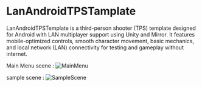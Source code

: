 # LanAndroidTPSTamplate
LanAndroidTPSTemplate is a third-person shooter (TPS) template designed for Android with LAN multiplayer support using Unity and Mirror. It features mobile-optimized controls, smooth character movement, basic mechanics, and local network (LAN) connectivity for testing and gameplay without internet.

Main Menu scene :
![MainMenu](https://github.com/user-attachments/assets/26a62dad-93a6-4d22-b8e4-46a4a0948042)

sample scene :
![SampleScene](https://github.com/user-attachments/assets/4a587f5a-8479-4c0d-b6d2-f21af621d559)
